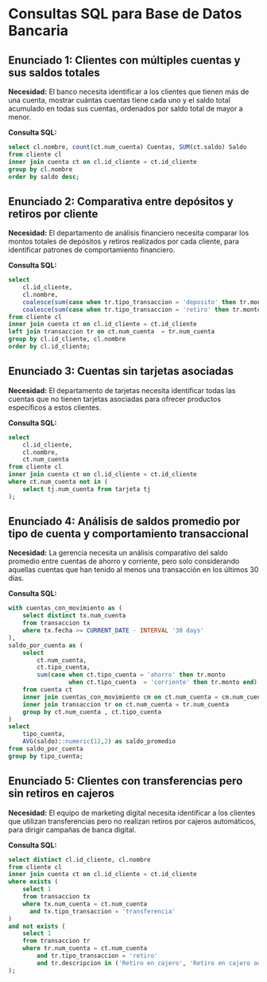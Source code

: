 # Consultas SQL para Base de Datos Bancaria

## Enunciado 1: Clientes con múltiples cuentas y sus saldos totales

**Necesidad:** El banco necesita identificar a los clientes que tienen más de una cuenta, mostrar cuántas cuentas tiene cada uno y el saldo total acumulado en todas sus cuentas, ordenados por saldo total de mayor a menor.

**Consulta SQL:**
```sql
select cl.nombre, count(ct.num_cuenta) Cuentas, SUM(ct.saldo) Saldo
from cliente cl
inner join cuenta ct on cl.id_cliente = ct.id_cliente 
group by cl.nombre
order by saldo desc;
```

## Enunciado 2: Comparativa entre depósitos y retiros por cliente

**Necesidad:** El departamento de análisis financiero necesita comparar los montos totales de depósitos y retiros realizados por cada cliente, para identificar patrones de comportamiento financiero.

**Consulta SQL:**
```sql
select
    cl.id_cliente,
    cl.nombre,
    coalesce(sum(case when tr.tipo_transaccion = 'deposito' then tr.monto else 0 end), 0) as total_depositos,
    coalesce(sum(case when tr.tipo_transaccion = 'retiro' then tr.monto else 0 end), 0) as total_retiros
from cliente cl
inner join cuenta ct on cl.id_cliente = ct.id_cliente
left join transaccion tr on ct.num_cuenta  = tr.num_cuenta
group by cl.id_cliente, cl.nombre
order by cl.id_cliente;
```

## Enunciado 3: Cuentas sin tarjetas asociadas

**Necesidad:** El departamento de tarjetas necesita identificar todas las cuentas que no tienen tarjetas asociadas para ofrecer productos específicos a estos clientes.

**Consulta SQL:**
```sql
select
	cl.id_cliente,
	cl.nombre,
	ct.num_cuenta 
from cliente cl
inner join cuenta ct on cl.id_cliente = ct.id_cliente
where ct.num_cuenta not in (
	select tj.num_cuenta from tarjeta tj 
);
```

## Enunciado 4: Análisis de saldos promedio por tipo de cuenta y comportamiento transaccional

**Necesidad:** La gerencia necesita un análisis comparativo del saldo promedio entre cuentas de ahorro y corriente, pero solo considerando aquellas cuentas que han tenido al menos una transacción en los últimos 30 días.

**Consulta SQL:**
```sql
with cuentas_con_movimiento as (
    select distinct tx.num_cuenta
    from transaccion tx
    where tx.fecha >= CURRENT_DATE - INTERVAL '30 days'
),
saldo_por_cuenta as (
    select
        ct.num_cuenta,
        ct.tipo_cuenta,
        sum(case when ct.tipo_cuenta = 'ahorro' then tr.monto
                 when ct.tipo_cuenta  = 'corriente' then tr.monto end) as saldo
    from cuenta ct
    inner join cuentas_con_movimiento cm on ct.num_cuenta = cm.num_cuenta
    inner join transaccion tr on ct.num_cuenta = tr.num_cuenta
    group by ct.num_cuenta , ct.tipo_cuenta
)
select
    tipo_cuenta,
    AVG(saldo)::numeric(12,2) as saldo_promedio
from saldo_por_cuenta
group by tipo_cuenta;
```

## Enunciado 5: Clientes con transferencias pero sin retiros en cajeros

**Necesidad:** El equipo de marketing digital necesita identificar a los clientes que utilizan transferencias pero no realizan retiros por cajeros automáticos, para dirigir campañas de banca digital.

**Consulta SQL:**
```sql
select distinct cl.id_cliente, cl.nombre
from cliente cl
inner join cuenta ct on cl.id_cliente = ct.id_cliente
where exists (
    select 1
    from transaccion tx
    where tx.num_cuenta = ct.num_cuenta
      and tx.tipo_transaccion = 'transferencia'
)
and not exists (
    select 1
    from transaccion tr
    where tr.num_cuenta = ct.num_cuenta
    	and tr.tipo_transaccion = 'retiro'
      	and tr.descripcion in ('Retiro en cajero', 'Retiro en cajero automático')
);
```
